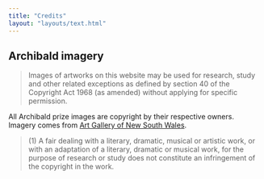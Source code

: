 ```yaml
---
title: "Credits"
layout: "layouts/text.html"
---
```


## Archibald imagery

> Images of artworks on this website may be used for research, study and other related exceptions as defined by section 40 of the Copyright Act 1968 (as amended) without applying for specific permission.

All Archibald prize images are copyright by their respective owners. Imagery comes from [Art Gallery of New South Wales](https://www.artgallery.nsw.gov.au/research/artwork/using-images-of-the-collection/).

> (1) A fair dealing with a literary, dramatic, musical or artistic work, or with an adaptation of a literary, dramatic or musical work, for the purpose of research or study does not constitute an infringement of the copyright in the work.
